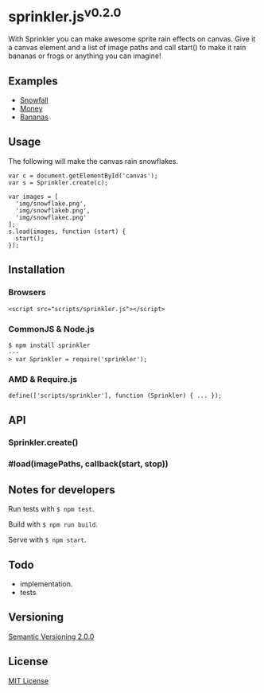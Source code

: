 # sprinkler.js<sup>v0.2.0</sup>

With Sprinkler you can make awesome sprite rain effects on canvas. Give it a canvas element and a list of image paths and call start() to make it rain bananas or frogs or anything you can imagine!



## Examples

- [Snowfall](http://rawgit.com/axelpale/sprinkler/master/examples/snowfall.html)
- [Money](http://rawgit.com/axelpale/sprinkler/master/examples/money.html)
- [Bananas](http://rawgit.com/axelpale/sprinkler/master/examples/bananas.html)



## Usage

The following will make the canvas rain snowflakes.

    var c = document.getElementById('canvas');
    var s = Sprinkler.create(c);

    var images = [
      'img/snowflake.png',
      'img/snowflakeb.png',
      'img/snowflakec.png'
    ];
    s.load(images, function (start) {
      start();
    });



## Installation

### Browsers

    <script src="scripts/sprinkler.js"></script>

### CommonJS & Node.js

    $ npm install sprinkler
    ---
    > var Sprinkler = require('sprinkler');

### AMD & Require.js

    define(['scripts/sprinkler'], function (Sprinkler) { ... });



## API

### Sprinkler.create()

### #load(imagePaths, callback(start, stop))



## Notes for developers

Run tests with `$ npm test`.

Build with `$ npm run build`.

Serve with `$ npm start`.



## Todo

- implementation.
- tests



## Versioning

[Semantic Versioning 2.0.0](http://semver.org/)



## License

[MIT License](../blob/master/LICENSE)
